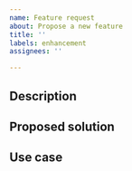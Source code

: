 ```yaml
---
name: Feature request
about: Propose a new feature
title: ''
labels: enhancement
assignees: ''

---
```


<!-- If this is a question, consider using the discussion section of this repo -->
<!-- Here: https://github.com/stretchr/testify/discussions/new/choose -->

## Description
<!-- A clear and concise description of what feature you are proposing -->

## Proposed solution
<!-- Optionally a suggested implementation -->

## Use case
<!-- What is the motivation? What workarounds have you used? -->
